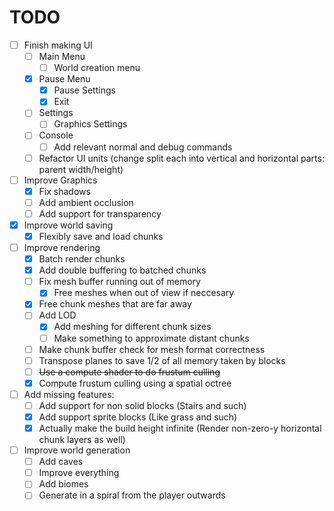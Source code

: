 # TODO

- [ ] Finish making UI
  - [ ] Main Menu
    - [ ] World creation menu
  - [x] Pause Menu
    - [x] Pause Settings
    - [x] Exit
  - [ ] Settings
    - [ ] Graphics Settings
  - [ ] Console
    - [ ] Add relevant normal and debug commands
  - [ ] Refactor UI units (change split each into vertical and horizontal parts: parent width/height)

- [ ] Improve Graphics
  - [x] Fix shadows
  - [ ] Add ambient occlusion
  - [ ] Add support for transparency

- [x] Improve world saving
  - [x] Flexibly save and load chunks
  
- [ ] Improve rendering
  - [x] Batch render chunks
  - [x] Add double buffering to batched chunks
  - [ ] Fix mesh buffer running out of memory
    - [x] Free meshes when out of view if neccesary
  - [x] Free chunk meshes that are far away
  - [ ] Add LOD
    - [x] Add meshing for different chunk sizes
    - [ ] Make something to approximate distant chunks
  - [ ] Make chunk buffer check for mesh format correctness
  - [ ] Transpose planes to save 1/2 of all memory taken by blocks
  - [ ] ~~Use a compute shader to do frustum culling~~
  - [x] Compute frustum culling using a spatial octree

- [ ] Add missing features:
  - [ ] Add support for non solid blocks (Stairs and such)
  - [x] Add support sprite blocks (Like grass and such)
  - [x] Actually make the build height infinite (Render non-zero-y horizontal chunk layers as well)

- [ ] Improve world generation
  - [ ] Add caves
  - [ ] Improve everything
  - [ ] Add biomes
  - [ ] Generate in a spiral from the player outwards
